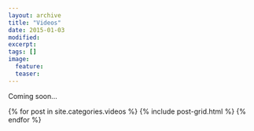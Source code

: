 ```yaml
---
layout: archive
title: "Videos"
date: 2015-01-03
modified:
excerpt: 
tags: []
image:
  feature: 
  teaser: 
---
```


Coming soon...

<div class="tiles">
{% for post in site.categories.videos %}
  {% include post-grid.html %}
{% endfor %}
</div><!-- /.tiles -->
